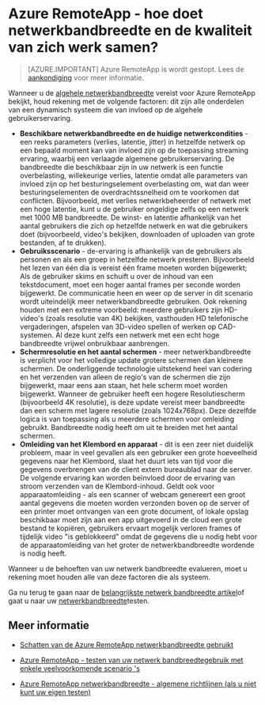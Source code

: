 <properties 
    pageTitle="Azure RemoteApp - hoe doet netwerkbandbreedte en de kwaliteit van zich werk samen? | Microsoft Azure"
    description="Leer hoe netwerkbandbreedte in Azure RemoteApp kan invloed hebben op de kwaliteit van de gebruiker van ervaring."
    services="remoteapp"
    documentationCenter="" 
    authors="lizap" 
    manager="mbaldwin" />

<tags 
    ms.service="remoteapp" 
    ms.workload="compute" 
    ms.tgt_pltfrm="na" 
    ms.devlang="na" 
    ms.topic="article" 
    ms.date="08/15/2016" 
    ms.author="elizapo" />

# <a name="azure-remoteapp---how-do-network-bandwidth-and-quality-of-experience-work-together"></a>Azure RemoteApp - hoe doet netwerkbandbreedte en de kwaliteit van zich werk samen?

> [AZURE.IMPORTANT]
> Azure RemoteApp is wordt gestopt. Lees de [aankondiging](https://go.microsoft.com/fwlink/?linkid=821148) voor meer informatie.

Wanneer u de [algehele netwerkbandbreedte](remoteapp-bandwidth.md) vereist voor Azure RemoteApp bekijkt, houd rekening met de volgende factoren: dit zijn alle onderdelen van een dynamisch systeem die van invloed op de algehele gebruikerservaring. 

- **Beschikbare netwerkbandbreedte en de huidige netwerkcondities** - een reeks parameters (verlies, latentie, jitter) in hetzelfde netwerk op een bepaald moment kan van invloed zijn op de toepassing streaming ervaring, waarbij een verlaagde algemene gebruikerservaring. De bandbreedte die beschikbaar zijn in uw netwerk is een functie overbelasting, willekeurige verlies, latentie omdat alle parameters van invloed zijn op het besturingselement overbelasting om, wat dan weer besturingselementen de overdrachtssnelheid om te voorkomen dat conflicten.  Bijvoorbeeld, met verlies netwerkbeheerder of netwerk met een hoge latentie, kunt u de gebruiker ongeldige zelfs op een netwerk met 1000 MB bandbreedte. De winst- en latentie afhankelijk van het aantal gebruikers die zich op hetzelfde netwerk en wat die gebruikers doet (bijvoorbeeld, video's bekijken, downloaden of uploaden van grote bestanden, af te drukken).
- **Gebruiksscenario** - de-ervaring is afhankelijk van de gebruikers als personen en als een groep in hetzelfde netwerk presteren. Bijvoorbeeld het lezen van één dia is vereist één frame moeten worden bijgewerkt; Als de gebruiker skims en schuift u over de inhoud van een tekstdocument, moet een hoger aantal frames per seconde worden bijgewerkt. De communicatie heen en weer op de server in dit scenario wordt uiteindelijk meer netwerkbandbreedte gebruiken. Ook rekening houden met een extreme voorbeeld: meerdere gebruikers zijn HD-video's (zoals resolutie van 4K) bekijken, vasthouden HD telefonische vergaderingen, afspelen van 3D-video spellen of werken op CAD-systemen. Al deze kunt zelfs een netwerk met een echt hoge bandbreedte vrijwel onbruikbaar aanbrengen.
- **Schermresolutie en het aantal schermen** - meer netwerkbandbreedte is verplicht voor het volledige update grotere schermen dan kleinere schermen. De onderliggende technologie uitstekend heel van codering en het verzenden van alleen de regio's van de schermen die zijn bijgewerkt, maar eens aan staan, het hele scherm moet worden bijgewerkt. Wanneer de gebruiker heeft een hogere Resolutiescherm (bijvoorbeeld 4K resolutie), is deze update vereist meer bandbreedte dan een scherm met lagere resolutie (zoals 1024x768px). Deze dezelfde logica is van toepassing als u meerdere schermen voor omleiding gebruikt. Bandbreedte nodig heeft om uit te breiden met het aantal schermen.
- **Omleiding van het Klembord en apparaat** - dit is een zeer niet duidelijk probleem, maar in veel gevallen als een gebruiker een grote hoeveelheid gegevens naar het Klembord, slaat het duurt iets van tijd voor die gegevens overbrengen van de client extern bureaublad naar de server. De volgende ervaring kan worden beïnvloed door de ervaring van stroom verzenden van de Klembord-inhoud. Geldt ook voor apparaatomleiding - als een scanner of webcam genereert een groot aantal gegevens die moeten worden verzonden boven op de server of een printer moet ontvangen van een grote document, of lokale opslag beschikbaar moet zijn aan een app uitgevoerd in de cloud een grote bestand te kopiëren, gebruikers ervaart mogelijk verloren frames of tijdelijk video "is geblokkeerd" omdat de gegevens die u nodig hebt voor de apparaatomleiding van het groter de netwerkbandbreedte wordende is nodig heeft. 

Wanneer u de behoeften van uw netwerk bandbreedte evalueren, moet u rekening moet houden alle van deze factoren die als systeem.

Ga nu terug te gaan naar de [belangrijkste netwerk bandbreedte artikel](remoteapp-bandwidth.md)of gaat u naar uw [netwerkbandbreedte](remoteapp-bandwidthtests.md)testen.

## <a name="learn-more"></a>Meer informatie
- [Schatten van de Azure RemoteApp netwerkbandbreedte gebruikt](remoteapp-bandwidth.md)

- [Azure RemoteApp - testen van uw netwerk bandbreedtegebruik met enkele veelvoorkomende scenario 's](remoteapp-bandwidthtests.md)

- [Azure RemoteApp netwerkbandbreedte - algemene richtlijnen (als u niet kunt uw eigen testen)](remoteapp-bandwidthguidelines.md)